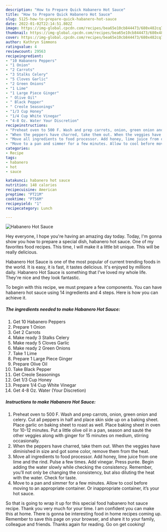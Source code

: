 ```yaml
---
description: "How to Prepare Quick Habanero Hot Sauce"
title: "How to Prepare Quick Habanero Hot Sauce"
slug: 5125-how-to-prepare-quick-habanero-hot-sauce
date: 2022-01-02T22:14:51.802Z
image: https://img-global.cpcdn.com/recipes/bea65e10cb844473/680x482cq70/habanero-hot-sauce-recipe-main-photo.jpg
thumbnail: https://img-global.cpcdn.com/recipes/bea65e10cb844473/680x482cq70/habanero-hot-sauce-recipe-main-photo.jpg
cover: https://img-global.cpcdn.com/recipes/bea65e10cb844473/680x482cq70/habanero-hot-sauce-recipe-main-photo.jpg
author: Kathryn Simmons
ratingvalue: 4
reviewcount: 29563
recipeingredient:
- "10 Habanero Peppers"
- "1 Onion"
- "2 Carrots"
- "3 Stalks Celery"
- "5 Cloves Garlic"
- "2 Green Onions"
- "1 Lime"
- "1 Large Piece Ginger"
- " Olive Oil"
- " Black Pepper"
- " Creole Seasonings"
- "1/3 Cup Honey"
- "1/4 Cup White Vinegar"
- "4-8 Oz. Water Your Discretion"
recipeinstructions:
- "Preheat oven to 500 F. Wash and prep carrots, onion, green onion and celery. Cut all peppers in half and place skin side up on a baking sheet. Place garlic on baking sheet to roast as well. Place baking sheet in oven for 10-12 minutes. Put a little olive oil in a pan, season and sauté the other veggies along with ginger for 15 minutes on medium, stirring occasionally."
- "When the peppers have charred, take them out. When the veggies have diminished in size and got some color, remove them from the heat."
- "Move all ingredients to food processor. Add honey, lime juice from one lime and the rind. Pulse a few times. Add vinegar. Press purée. Begin adding the water slowly while checking the consistency. Remember, you’ll not only be changing the consistency, but also diluting the heat with the water. Check for taste."
- "Move to a pan and simmer for a few minutes. Allow to cool before moving to an appropriate container. Or inappropriate container, it’s your hot sauce."
categories:
- Recipe
tags:
- habanero
- hot
- sauce

katakunci: habanero hot sauce 
nutrition: 148 calories
recipecuisine: American
preptime: "PT21M"
cooktime: "PT56M"
recipeyield: "1"
recipecategory: Lunch

---
```



![Habanero Hot Sauce](https://img-global.cpcdn.com/recipes/bea65e10cb844473/680x482cq70/habanero-hot-sauce-recipe-main-photo.jpg)

Hey everyone, I hope you're having an amazing day today. Today, I'm gonna show you how to prepare a special dish, habanero hot sauce. One of my favorites food recipes. This time, I will make it a little bit unique. This will be really delicious.

Habanero Hot Sauce is one of the most popular of current trending foods in the world. It is easy, it is fast, it tastes delicious. It's enjoyed by millions daily. Habanero Hot Sauce is something that I've loved my whole life. They're nice and they look fantastic.




To begin with this recipe, we must prepare a few components. You can have habanero hot sauce using 14 ingredients and 4 steps. Here is how you can achieve it.

<!--inarticleads1-->

##### The ingredients needed to make Habanero Hot Sauce:

1. Get 10 Habanero Peppers
1. Prepare 1 Onion
1. Get 2 Carrots
1. Make ready 3 Stalks Celery
1. Make ready 5 Cloves Garlic
1. Make ready 2 Green Onions
1. Take 1 Lime
1. Prepare 1 Large Piece Ginger
1. Prepare  Olive Oil
1. Take  Black Pepper
1. Get  Creole Seasonings
1. Get 1/3 Cup Honey
1. Prepare 1/4 Cup White Vinegar
1. Get 4-8 Oz. Water (Your Discretion)




<!--inarticleads2-->

##### Instructions to make Habanero Hot Sauce:

1. Preheat oven to 500 F. Wash and prep carrots, onion, green onion and celery. Cut all peppers in half and place skin side up on a baking sheet. Place garlic on baking sheet to roast as well. Place baking sheet in oven for 10-12 minutes. Put a little olive oil in a pan, season and sauté the other veggies along with ginger for 15 minutes on medium, stirring occasionally.
1. When the peppers have charred, take them out. When the veggies have diminished in size and got some color, remove them from the heat.
1. Move all ingredients to food processor. Add honey, lime juice from one lime and the rind. Pulse a few times. Add vinegar. Press purée. Begin adding the water slowly while checking the consistency. Remember, you’ll not only be changing the consistency, but also diluting the heat with the water. Check for taste.
1. Move to a pan and simmer for a few minutes. Allow to cool before moving to an appropriate container. Or inappropriate container, it’s your hot sauce.




So that is going to wrap it up for this special food habanero hot sauce recipe. Thank you very much for your time. I am confident you can make this at home. There is gonna be interesting food in home recipes coming up. Remember to save this page on your browser, and share it to your family, colleague and friends. Thanks again for reading. Go on get cooking!

